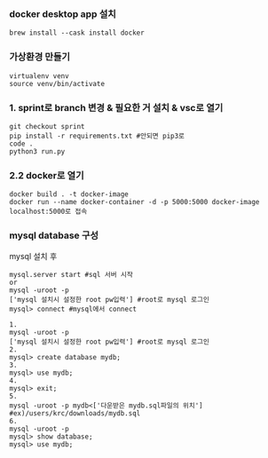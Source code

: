 ### docker desktop app 설치
```
brew install --cask install docker
```

### 가상환경 만들기
```
virtualenv venv
source venv/bin/activate
```


### 1. sprint로 branch 변경 & 필요한 거 설치 & vsc로 열기
```terminal
git checkout sprint
pip install -r requirements.txt #안되면 pip3로
code .
python3 run.py
```

### 2.2 docker로 열기
```terminal
docker build . -t docker-image
docker run --name docker-container -d -p 5000:5000 docker-image
localhost:5000로 접속
```
### mysql database 구성
mysql 설치 후 
```terminal
mysql.server start #sql 서버 시작
or
mysql -uroot -p
['mysql 설치시 설정한 root pw입력'] #root로 mysql 로그인
mysql> connect #mysql에서 connect
```
```terminal
1.
mysql -uroot -p
['mysql 설치시 설정한 root pw입력'] #root로 mysql 로그인
2.
mysql> create database mydb;
3.
mysql> use mydb;
4.
mysql> exit;
5.
mysql -uroot -p mydb<['다운받은 mydb.sql파일의 위치'] #ex)/users/krc/downloads/mydb.sql
6.
mysql -uroot -p
mysql> show database;
mysql> use mydb;
```
